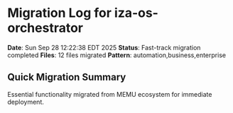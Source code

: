 # Migration Log for iza-os-orchestrator

**Date**: Sun Sep 28 12:22:38 EDT 2025
**Status**: Fast-track migration completed
**Files**:       12 files migrated
**Pattern**: automation,business,enterprise

## Quick Migration Summary
Essential functionality migrated from MEMU ecosystem for immediate deployment.

